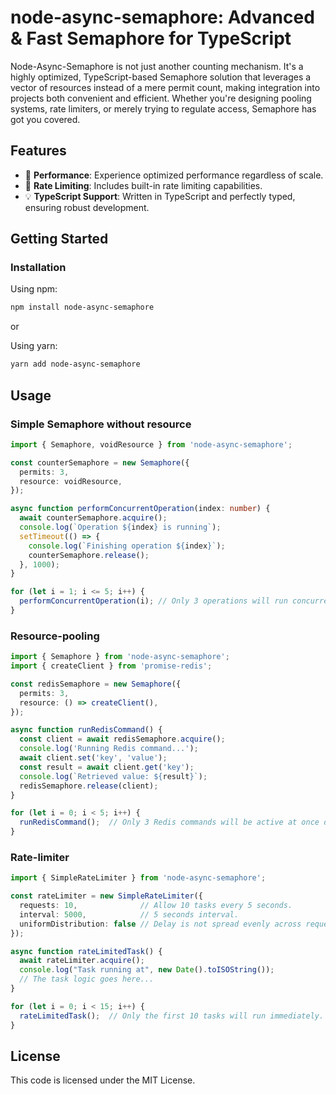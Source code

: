 # node-async-semaphore: Advanced & Fast Semaphore for TypeScript

Node-Async-Semaphore is not just another counting mechanism. It's a highly optimized, TypeScript-based Semaphore solution that leverages a vector of resources instead of a mere permit count, making integration into projects both convenient and efficient. Whether you're designing pooling systems, rate limiters, or merely trying to regulate access, Semaphore has got you covered.

## Features
- 🚀 **Performance**: Experience optimized performance regardless of scale.
- 🚦 **Rate Limiting**: Includes built-in rate limiting capabilities.
- 💡 **TypeScript Support**: Written in TypeScript and perfectly typed, ensuring robust development.

## Getting Started

### Installation
Using npm:
```bash
npm install node-async-semaphore
```

or

Using yarn:
```bash
yarn add node-async-semaphore
```

## Usage

### Simple Semaphore without resource
```typescript
import { Semaphore, voidResource } from 'node-async-semaphore';

const counterSemaphore = new Semaphore({
  permits: 3,
  resource: voidResource,
});

async function performConcurrentOperation(index: number) {
  await counterSemaphore.acquire();
  console.log(`Operation ${index} is running`);
  setTimeout(() => {
    console.log(`Finishing operation ${index}`);
    counterSemaphore.release();
  }, 1000);
}

for (let i = 1; i <= 5; i++) {
  performConcurrentOperation(i); // Only 3 operations will run concurrently due to the semaphore.
}
```

### Resource-pooling
```typescript
import { Semaphore } from 'node-async-semaphore';
import { createClient } from 'promise-redis';

const redisSemaphore = new Semaphore({
  permits: 3,
  resource: () => createClient(),
});

async function runRedisCommand() {
  const client = await redisSemaphore.acquire();
  console.log('Running Redis command...');
  await client.set('key', 'value');
  const result = await client.get('key');
  console.log(`Retrieved value: ${result}`);
  redisSemaphore.release(client);
}

for (let i = 0; i < 5; i++) {
  runRedisCommand();  // Only 3 Redis commands will be active at once due to the semaphore.
}
```

### Rate-limiter
```typescript
import { SimpleRateLimiter } from 'node-async-semaphore';

const rateLimiter = new SimpleRateLimiter({
  requests: 10,              // Allow 10 tasks every 5 seconds.
  interval: 5000,            // 5 seconds interval.
  uniformDistribution: false // Delay is not spread evenly across requests.
});

async function rateLimitedTask() {
  await rateLimiter.acquire();
  console.log("Task running at", new Date().toISOString());
  // The task logic goes here...
}

for (let i = 0; i < 15; i++) {
  rateLimitedTask();  // Only the first 10 tasks will run immediately. The next 5 will be queued with an even delay.
}
```

## License

This code is licensed under the MIT License.
